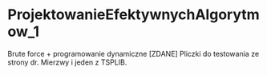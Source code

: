 # ProjektowanieEfektywnychAlgorytmow_1
Brute force + programowanie dynamiczne [ZDANE]
Pliczki do testowania ze strony dr. Mierzwy i jeden z TSPLIB.
